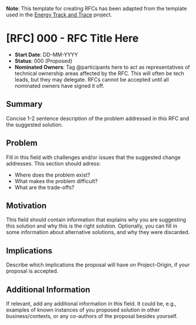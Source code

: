 <!-- 
- Fill in this pull request template and you are on your way to submit an RFC to the Project-Origin working group. 
- Learn more about [using RFCs in this project](https://github.com/project-origin/origin-collaboration/blob/main/docs/additional_reading/rfc.md).

-->

**Note**: This template for creating RFCs has been adapted from the template used in the [Energy Track and Trace](https://github.com/Energy-Track-and-Trace) project.


# [RFC] 000 - RFC Title Here

- **Start Date**: DD-MM-YYYY
- **Status**: 000 (Proposed) 
- **Nominated Owners**: Tag @participants here to act as representatives of technical ownership areas affected by the RFC. This will often be tech leads, but they may delegate. RFCs cannot be accepted until all nominated owners have signed it off.


## Summary

Concise 1-2 sentence description of the problem addressed in this RFC and the suggested solution.


## Problem
Fill in this field with challenges and/or issues that the suggested change addresses. This section should adress:

- Where does the problem exist?
- What makes the problem difficult?
- What are the trade-offs?

## Motivation
This field should contain information that explains why you are suggesting this solution and why this is the right solution. Optionally, you can fill in some information about alternative solutions, and why they were discarded.


## Implications
Describe which implications the proposal will have on Project-Origin, if your proposal is accepted.


## Additional Information
If relevant, add any additional information in this field. It could be, e.g., examples of known instances of you proposed solution in other business/contexts, or any co-authors of the proposal besides yourself.
